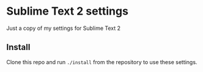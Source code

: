 # Sublime Text 2 settings

Just a copy of my settings for Sublime Text 2

## Install

Clone this repo and run `./install` from the repository to use these settings.